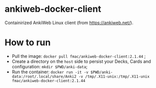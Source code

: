 # ankiweb-docker-client
Containirized AnkiWeb Linux client (from https://ankiweb.net/).

# How to run
- Pull the image: `docker pull fmac/ankiweb-docker-client:2.1.44` ;
- Create a directory on the `host` side to persist your Decks, Cards and configuration: `mkdir $PWD/anki-data`;
- Run the container: `docker run -it -v $PWD/anki-data:/root/.local/share/Anki2 -v /tmp/.X11-unix:/tmp/.X11-unix fmac/ankiweb-docker-client:2.1.44`
